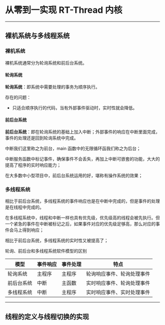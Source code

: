 # 从零到一实现 RT-Thread 内核

---

## 裸机系统与多线程系统

### 裸机系统

裸机系统通常分为轮询系统和前后台系统。

#### 轮询系统

**轮询系统**：即系统中需要处理的事务为顺序执行。

存在的问题：

- 只适合顺序执行的代码，当有外部事件驱动时，实时性就会降低。

#### 前后台系统

**前后台系统**：即在轮询系统的基础上加入中断；外部事件的响应在中断里面完成，事件的处理还是回到轮询系统中完成。

中断我们这里称之为前台，main 函数中的无限循环函我们称之为后台；

中断服务函数中标记事件，确保事件不会丢失，再加上中断可嵌套的功能，大大的提高了程序的实时响应能力；

在大多数中小型项目中，前后台系统运用的好，堪称有操作系统的效果；

### 多线程系统


相比于前后台系统，多线程系统的事件响应也是在中断中完成的，但是事件的处理是在线程中完成的。

在多线程系统中，线程和中断一样也具有优先级，优先级高的线程会被先执行。但一个紧急的事件在中断被标记之后，如果事件对应的优先级足够高，那么对应的事件会马上得到响应；

相比于前后台系统，多线程系统的实时性又被提高了；


轮询、前后台和多线程系统软件模型的区别

| 模型 | 事件响应 | 事件处理 | 特点 |
| --- | --- | --- | --- |
| 轮询系统 | 主程序 | 主程序 | 轮询响应事件、轮询处理事件 |
| 前后台系统 | 中断 | 主函数 | 实时响应事件、轮询处理事件 |
| 多线程系统 | 中断 | 主程序 | 实时响应事件、实时处理事件 |


---

## 线程的定义与线程切换的实现
